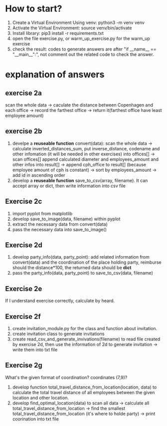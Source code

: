 # How to start?

1. Create a Virtual Environment Using venv: python3 -m venv venv
2. Activate the Virtual Environment: source venv/bin/activate
3. Install library: pip3 install -r requirements.txt
4. open the file exercise.py, or warm_up_exercise.py for the warm_up exercise
5. check the result: codes to generate answers are after "if \_\_name\_\_ == "\_\_main\_\_":", not comment out the related code to check the answer.

# explanation of answers

## exercise 2a

scan the whole data -> caculate the distance between Copenhagen and each office -> record the farthest office -> return it(farthest office have least employee amount)

## exercise 2b

1. develpe a **reuseable function** convert(data): scan the whole data -> calculate inverted_distances_sum, put inverse_distance, codename and other infomation (it will be needed in other exercises) into offices[] -> scan offices[] append calculated diameter and employees_amount and other infos into result[] -> append cph_office to result[] (because employee amount of cph is constant) -> sort by employees_amount -> add id in ascending order
2. develop a **reuseable function** save_to_csv(array, filename). It can accept array or dict, then write information into csv file

## Exercise 2c

1. import pyplot from matplotlib
2. develop save_to_image(data, filename) within pyplot
3. extract the necessary data from convert(data)
4. pass the necessary data into save_to_image()

## Exercise 2d

1. develop party_info(data, party_point): add related information from convert(data) and the coordination of the place holding party, reimburse should the distance\*100, the returned data should be **dict**
2. pass the party_info(data, party_point) to save_to_csv(data, filename)

## Exercise 2e

If I understand exercise correctly, calculate by heard.

## Exercise 2f

1. create invitation_module.py for the class and function about invitation.
2. create invitation class to generate invitations
3. create read_csv_and_generate_invivations(filename) to read file created by exercise 2d, then use the information of 2d to generate invitation -> write them into txt file

## Exercise 2g

What's the given format of coordination? coordinates (7,9)?

1. develop function total_travel_distance_from_location(location, data) to calculate the total travel distance of all employees between the given location and other location.
2. develop find_optimal_location(data) to scan all data -> calculate all total_travel_distance_from_location -> find the smallest total_travel_distance_from_location (it's where to holde party) -> print coorination into txt file
